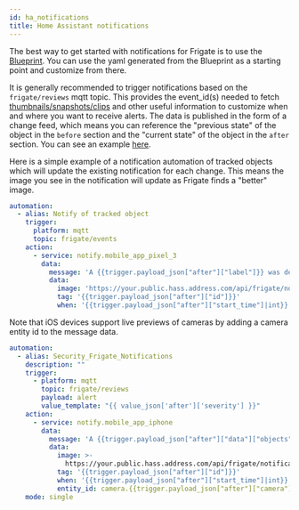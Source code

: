 ```yaml
---
id: ha_notifications
title: Home Assistant notifications
---
```


The best way to get started with notifications for Frigate is to use the [Blueprint](https://community.home-assistant.io/t/frigate-mobile-app-notifications-2-0/559732). You can use the yaml generated from the Blueprint as a starting point and customize from there.

It is generally recommended to trigger notifications based on the `frigate/reviews` mqtt topic. This provides the event_id(s) needed to fetch [thumbnails/snapshots/clips](../integrations/home-assistant.md#notification-api) and other useful information to customize when and where you want to receive alerts. The data is published in the form of a change feed, which means you can reference the "previous state" of the object in the `before` section and the "current state" of the object in the `after` section. You can see an example [here](../integrations/mqtt.md#frigateevents).

Here is a simple example of a notification automation of tracked objects which will update the existing notification for each change. This means the image you see in the notification will update as Frigate finds a "better" image.

```yaml
automation:
  - alias: Notify of tracked object
    trigger:
      platform: mqtt
      topic: frigate/events
    action:
      - service: notify.mobile_app_pixel_3
        data:
          message: 'A {{trigger.payload_json["after"]["label"]}} was detected.'
          data:
            image: 'https://your.public.hass.address.com/api/frigate/notifications/{{trigger.payload_json["after"]["id"]}}/thumbnail.jpg?format=android'
            tag: '{{trigger.payload_json["after"]["id"]}}'
            when: '{{trigger.payload_json["after"]["start_time"]|int}}'
```

Note that iOS devices support live previews of cameras by adding a camera entity id to the message data.

```yaml
automation:
  - alias: Security_Frigate_Notifications
    description: ""
    trigger:
      - platform: mqtt
        topic: frigate/reviews
        payload: alert
        value_template: "{{ value_json['after']['severity'] }}"
    action:
      - service: notify.mobile_app_iphone
        data:
          message: 'A {{trigger.payload_json["after"]["data"]["objects"] | sort | join(", ") | title}} was detected.'
          data:
            image: >-
              https://your.public.hass.address.com/api/frigate/notifications/{{trigger.payload_json["after"]["data"]["detections"][0]}}/thumbnail.jpg
            tag: '{{trigger.payload_json["after"]["id"]}}'
            when: '{{trigger.payload_json["after"]["start_time"]|int}}'
            entity_id: camera.{{trigger.payload_json["after"]["camera"] | replace("-","_") | lower}}
    mode: single
```

